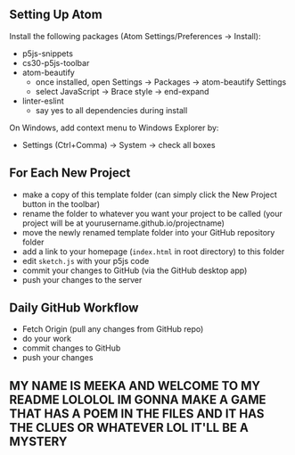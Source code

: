 ## Setting Up Atom

Install the following packages (Atom Settings/Preferences -> Install):
- p5js-snippets
- cs30-p5js-toolbar
- atom-beautify
  - once installed, open Settings -> Packages -> atom-beautify Settings
  - select JavaScript -> Brace style -> end-expand
- linter-eslint
  - say yes to all dependencies during install

On Windows, add context menu to Windows Explorer by:
- Settings (Ctrl+Comma) -> System -> check all boxes

## For Each New Project

- make a copy of this template folder (can simply click the New Project button in the toolbar)
- rename the folder to whatever you want your project to be called (your project will be at yourusername.github.io/projectname)
- move the newly renamed template folder into your GitHub repository folder
- add a link to your homepage (`index.html` in root directory) to this folder
- edit `sketch.js` with your p5js code
- commit your changes to GitHub (via the GitHub desktop app)
- push your changes to the server

## Daily GitHub Workflow

- Fetch Origin (pull any changes from GitHub repo)
- do your work
- commit changes to GitHub
- push your changes

## MY NAME IS MEEKA AND WELCOME TO MY README LOLOLOL IM GONNA MAKE A GAME THAT HAS A POEM IN THE FILES AND IT HAS THE CLUES OR WHATEVER LOL IT'LL BE A MYSTERY 

